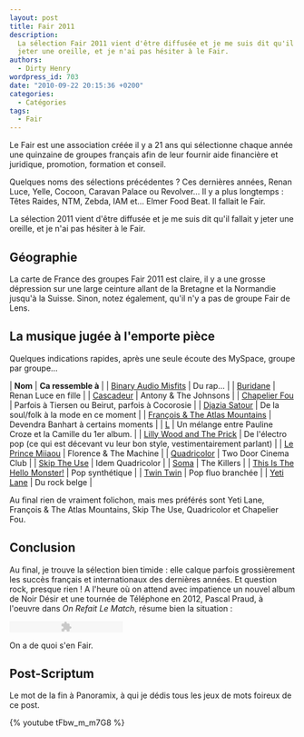 ```yaml
---
layout: post
title: Fair 2011
description:
  La sélection Fair 2011 vient d'être diffusée et je me suis dit qu'il fallait y
  jeter une oreille, et je n'ai pas hésiter à le Fair.
authors:
  - Dirty Henry
wordpress_id: 703
date: "2010-09-22 20:15:36 +0200"
categories:
  - Catégories
tags:
  - Fair
---
```


Le Fair est une association créée il y a 21 ans qui sélectionne chaque année une
quinzaine de groupes français afin de leur fournir aide financière et juridique,
promotion, formation et conseil.

Quelques noms des sélections précédentes ? Ces dernières années, Renan Luce,
Yelle, Cocoon, Caravan Palace ou Revolver… Il y a plus longtemps : Têtes Raides,
NTM, Zebda, IAM et… Elmer Food Beat. Il fallait le Fair.

La sélection 2011 vient d'être diffusée et je me suis dit qu'il fallait y jeter
une oreille, et je n'ai pas hésiter à le Fair.

## Géographie

La carte de France des groupes Fair 2011 est claire, il y a une grosse
dépression sur une large ceinture allant de la Bretagne et la Normandie jusqu'à
la Suisse. Sinon, notez également, qu'il n'y a pas de groupe Fair de Lens.

<img387>

## La musique jugée à l'emporte pièce

Quelques indications rapides, après une seule écoute des MySpace, groupe par
groupe…

| **Nom** | **Ca ressemble à** | |
[Binary Audio Misfits](http://www.myspace.com/binaryaudiomisfits) | Du rap… | |
[Buridane](http://www.myspace.com/buridane) | Renan Luce en fille | |
[Cascadeur](http://www.myspace.com/cascadeur) | Antony & The Johnsons | |
[Chapelier Fou](http://www.myspace.com/chapelierfou) | Parfois à Tiersen ou
Beirut, parfois à Cocorosie | |
[Djazia Satour](http://www.myspace.com/djaziasatour) | De la soul/folk à la mode
en ce moment | |
[François & The Atlas Mountains](http://www.myspace.com/francoisinbristol) |
Devendra Banhart à certains moments | | [L](http://www.myspace.com/lmusique) |
Un mélange entre Pauline Croze et la Camille du 1er album. | |
[Lilly Wood and The Prick](http://www.myspace.com/lillywoodandtheprick) | De
l'électro pop (ce qui est décevant vu leur bon style, vestimentairement parlant)
| | [Le Prince Miiaou](http://www.myspace.com/leprincemiiaou) | Florence & The
Machine | | [Quadricolor](http://www.myspace.com/4quadricolor4) | Two Door
Cinema Club | | [Skip The Use](http://www.myspace.com/skiptheuse) | Idem
Quadricolor | | [Soma](http://www.myspace.com/somafrance) | The Killers | |
[This Is The Hello Monster!](http://www.myspace.com/tithm) | Pop synthétique | |
[Twin Twin](http://www.myspace.com/twintwinmusic) | Pop fluo branchée | |
[Yeti Lane](http://www.myspace.com/yetilane) | Du rock belge |

Au final rien de vraiment folichon, mais mes préférés sont Yeti Lane, François &
The Atlas Mountains, Skip The Use, Quadricolor et Chapelier Fou.

## Conclusion

Au final, je trouve la sélection bien timide : elle calque parfois grossièrement
les succès français et internationaux des dernières années. Et question rock,
presque rien ! A l'heure où on attend avec impatience un nouvel album de Noir
Désir et une tournée de Téléphone en 2012, Pascal Praud, à l'oeuvre dans _On
Refait Le Match_, résume bien la situation :

<object type="application/x-shockwave-flash" data="/squelettes/flash/dewplayer.swf?mp3=IMG/mp3/praud.mp3" width="200" height="20"> 
<param name="movie" value="dewplayer.swf?mp3=IMG/mp3/praud.mp3" /> 
</object>

On a de quoi s'en Fair.

## Post-Scriptum

Le mot de la fin à Panoramix, à qui je dédis tous les jeux de mots foireux de ce
post.

{% youtube tFbw_m_m7G8 %}
